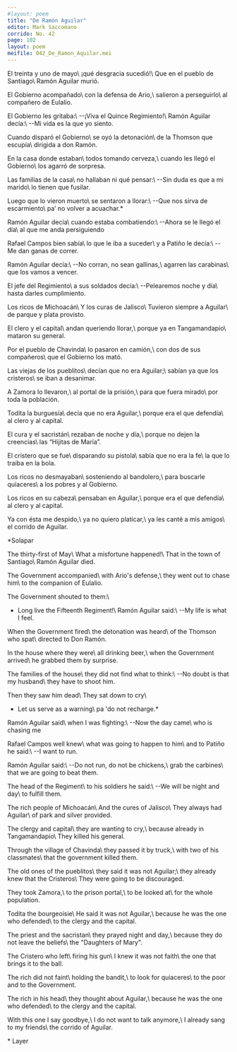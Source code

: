 ```yaml
---
#layout: poem
title: "De Ramón Aguilar"
editor: Mark Saccomano
corrido: No. 42
page: 102
layout: poem
meifile: 042_De_Ramon_Aquilar.mei
---
```




El treinta y uno de mayo\\
¡qué desgracia sucedió!\\
Que en el pueblo de Santiago\\
Ramón Aguilar murió.

El Gobierno acompañado\\
con la defensa de Ario,\\
salieron a perseguirlo\\
al compañero de Eulalio.

El Gobierno les gritaba:\\
--¡Viva el Quince Regimiento!\\
Ramón Aguilar decía:\\
--Mi vida es la que yo siento.

Cuando disparó el Gobierno\\
se oyó la detonación\\
de la Thomson que escupía\\
dirigida a don Ramón.

En la casa donde estaban\\
todos tomando cerveza,\\
cuando les llegó el Gobierno\\
los agarró de sorpresa.

Las familias de la casa\\
no hallaban ni qué pensar:\\
--Sin duda es que a mi marido\\
lo tienen que fusilar.

Luego que lo vieron muerto\\
se sentaron a llorar:\\
--Que nos sirva de escarmiento\\
pa’ no volver a acuachar.\*

Ramón Aguilar decía\\
cuando estaba combatiendo:\\
--Ahora se le llegó el día\\
al que me anda persiguiendo

Rafael Campos bien sabía\\
lo que le iba a suceder\\
y a Patiño le decía:\\
--Me dan ganas de correr.

Ramón Aguilar decía:\\
--No corran, no sean gallinas,\\
agarren las carabinas\\
que los vamos a vencer.

El jefe del Regimiento\\
a sus soldados decía:\\
--Pelearemos noche y día\\
hasta darles cumplimiento.

Los ricos de Michoacán\\
Y los curas de Jalisco\\
Tuvieron siempre a Aguilar\\
de parque y plata provisto.

El clero y el capital\\
andan queriendo llorar,\\
porque ya en Tangamandapio\\
mataron su general.

Por el pueblo de Chavinda\\
lo pasaron en camión,\\
con dos de sus compañeros\\
que el Gobierno los mató.

Las viejas de los pueblitos\\
decían que no era Aguilar;\\
sabían ya que los cristeros\\
se iban a desanimar.

A Zamora lo llevaron,\\
al portal de la prisión,\\
para que fuera mirado\\
por toda la población.

Todita la burguesía\\
decía que no era Aguilar,\\
porque era el que defendía\\
al clero y al capital.

El cura y el sacristán\\
rezaban de noche y día,\\
porque no dejen la creencias\\
las “Hijitas de María”.

El cristero que se fue\\
disparando su pistola\\
sabía que no era la fe\\
la que lo traiba en la bola.

Los ricos no desmayaban\\
sosteniendo al bandolero,\\
para buscarle quiaceres\\
a los pobres y al Gobierno.

Los ricos en su cabeza\\
pensaban en Aguilar,\\
porque era el que defendía\\
al clero y al capital.

Ya con ésta me despido,\\
ya no quiero platicar,\\
ya les canté a mis amigos\\
el corrido de Aguilar.

\*Solapar

The thirty-first of May\\
What a misfortune happened!\\
That in the town of Santiago\\
Ramón Aguilar died.

The Government accompanied\\
with Ario's defense,\\
they went out to chase him\\
to the companion of Eulalio.

The Government shouted to them:\\
- Long live the Fifteenth Regiment!\\
Ramón Aguilar said:\\
--My life is what I feel.

When the Government fired\\
the detonation was heard\\
of the Thomson who spat\\
directed to Don Ramón.

In the house where they were\\
all drinking beer,\\
when the Government arrived\\
he grabbed them by surprise.

The families of the house\\
they did not find what to think:\\
--No doubt is that my husband\\
they have to shoot him.

Then they saw him dead\\
They sat down to cry\\
- Let us serve as a warning\\
pa 'do not recharge.\*

Ramón Aguilar said\\
when I was fighting:\\
--Now the day came\\
who is chasing me

Rafael Campos well knew\\
what was going to happen to him\\
and to Patiño he said:\\
--I want to run.

Ramón Aguilar said:\\
--Do not run, do not be chickens,\\
grab the carbines\\
that we are going to beat them.

The head of the Regiment\\
to his soldiers he said:\\
--We will be night and day\\
to fulfill them.

The rich people of Michoacán\\
And the cures of Jalisco\\
They always had Aguilar\\
of park and silver provided.

The clergy and capital\\
they are wanting to cry,\\
because already in Tangamandapio\\
They killed his general.

Through the village of Chavinda\\
they passed it by truck,\\
with two of his classmates\\
that the government killed them.

The old ones of the pueblitos\\
they said it was not Aguilar;\\
they already knew that the Cristeros\\
They were going to be discouraged.

They took Zamora,\\
to the prison portal,\\
to be looked at\\
for the whole population.

Todita the bourgeoisie\\
He said it was not Aguilar,\\
because he was the one who defended\\
to the clergy and the capital.

The priest and the sacristan\\
they prayed night and day,\\
because they do not leave the beliefs\\
the "Daughters of Mary".

The Cristero who left\\
firing his gun\\
I knew it was not faith\\
the one that brings it to the ball.

The rich did not faint\\
holding the bandit,\\
to look for quiaceres\\
to the poor and to the Government.

The rich in his head\\
they thought about Aguilar,\\
because he was the one who defended\\
to the clergy and the capital.

With this one I say goodbye,\\
I do not want to talk anymore,\\
I already sang to my friends\\
the corrido of Aguilar.


\* Layer

